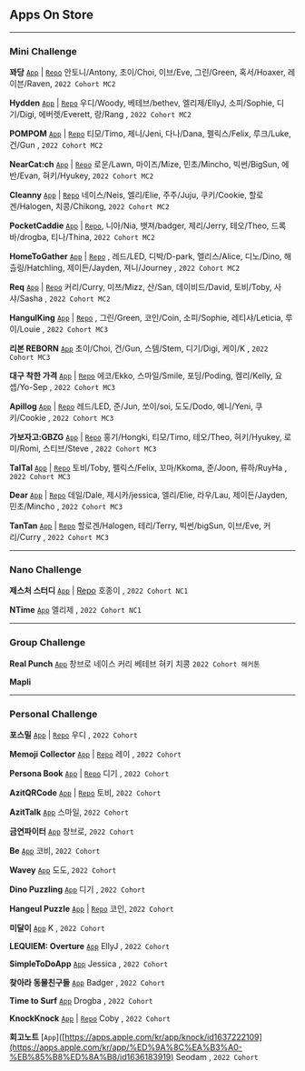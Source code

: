 ## Apps On Store
****
### Mini Challenge

**꽈당** [```App```](https://apps.apple.com/app/%EA%BD%88%EB%8B%B9/id1631873898)  | [```Repo```](https://github.com/DeveloperAcademy-POSTECH/MC2-Team5-Ggwadang) 안토니/Antony, 초이/Choi, 이브/Eve, 그린/Green, 혹서/Hoaxer, 레이븐/Raven, `2022 Cohort MC2`

**Hydden** [```App```](https://apps.apple.com/kr/app/hydden/id1629910842) | [```Repo```](https://github.com/DeveloperAcademy-POSTECH/MC2-Team1-HwasungCompany) 우디/Woody, 베테브/bethev, 엘리제/EllyJ, 소피/Sophie, 디기/Digi, 에버렛/Everett, 랑/Rang , `2022 Cohort MC2`

**POMPOM** [```App```](https://apps.apple.com/kr/app/pompom-%EB%82%B4%EC%9D%BC-%EB%AD%90-%EC%9E%85%EA%B3%A0%EC%99%80/id1630650939) | [```Repo```](https://github.com/DeveloperAcademy-POSTECH/MC2-Team4-POMPOM) 티모/Timo, 제니/Jeni, 다나/Dana, 펠릭스/Felix, 루크/Luke, 건/Gun , `2022 Cohort MC2`

**NearCat:ch** [```App```](https://apps.apple.com/kr/app/nearcat-ch/id1630219872) | [```Repo```](https://github.com/DeveloperAcademy-POSTECH/MC2-Team13-NearCatch) 로운/Lawn, 마이즈/Mize, 민초/Mincho, 빅썬/BigSun, 에반/Evan, 혀키/Hyukey, `2022 Cohort MC2`

**Cleanny** [```App```](https://apps.apple.com/kr/app/cleanny/id1630640491) | [```Repo```](https://github.com/DeveloperAcademy-POSTECH/MC2-Team15-Cleanny) 네이스/Neis, 엘리/Elie, 주주/Juju, 쿠키/Cookie, 할로겐/Halogen, 치콩/Chikong, `2022 Cohort MC2`

**PocketCaddie** [```App```](https://apps.apple.com/kr/app/pocketcaddie/id1630139569) | [```Repo```](https://github.com/DeveloperAcademy-POSTECH/MC2PocketCaddy), 니아/Nia, 뱃져/badger, 제리/Jerry, 테오/Theo, 드록바/drogba, 티나/Thina, `2022 Cohort MC2`

**HomeToGather** [```App```](https://apps.apple.com/kr/app/hometogather/id1628734751) | [```Repo```](https://github.com/DeveloperAcademy-POSTECH/MC2-Team2-HomeToGather) , 레드/LED, 디박/D-park, 앨리스/Alice, 디노/Dino, 해츨링/Hatchling, 제이든/Jayden, 져니/Journey , `2022 Cohort MC2`

**Req** [```App```](https://apps.apple.com/kr/app/req/id1631952369) | [```Repo```](https://github.com/DeveloperAcademy-POSTECH/MC2-Team6-BSNM) 커리/Curry, 미쯔/Mizz, 산/San, 데이비드/David, 토비/Toby, 사샤/Sasha , `2022 Cohort MC2`


**HangulKing** [```App```](https://apps.apple.com/kr/app/hangulking/id1637450662?l=en) | [```Repo```](https://github.com/DeveloperAcademy-POSTECH/MC3-Team12-HangulKing) , 그린/Green, 코인/Coin, 소피/Sophie, 레티샤/Leticia, 루이/Louie , `2022 Cohort MC3`

**리본 REBORN** [```App```](https://apps.apple.com/app/%EB%A6%AC%EB%B3%B8-reborn/id1637041855) 초이/Choi, 건/Gun, 스템/Stem, 디기/Digi, 케이/K , `2022 Cohort MC3`

**대구 착한 가격** [```App```](https://apps.apple.com/kr/app/%EB%8C%80%EA%B5%AC-%EC%B0%A9%ED%95%9C-%EA%B0%80%EA%B2%A9/id1635261511) | [```Repo```](https://github.com/DeveloperAcademy-POSTECH/MC3-Team15-DaeguGoodPriceShop) 에코/Ekko, 스마일/Smile, 포딩/Poding, 켈리/Kelly, 요셉/Yo-Sep , `2022 Cohort MC3`

**Apillog** [```App```](https://apps.apple.com/kr/app/apillog/id1636467512) | [```Repo```](https://github.com/DeveloperAcademy-POSTECH/MC3-Team2-APilLog) 레드/LED, 준/Jun, 쏘이/soi, 도도/Dodo, 예니/Yeni, 쿠키/Cookie , `2022 Cohort MC3`

**가보자고:GBZG** [```App```](https://apps.apple.com/kr/app/%EA%B0%80%EB%B3%B4%EC%9E%90%EA%B3%A0-gbzg/id1637050690) | [```Repo```](https://github.com/DeveloperAcademy-POSTECH/MC3_TEAM1_LATER) 홍기/Hongki, 티모/Timo, 테오/Theo, 혀키/Hyukey, 로미/Romi, 스티브/Steve , `2022 Cohort MC3`

**TalTal** [```App```](https://apps.apple.com/kr/app/taltal/id1637629943?l=en) | [```Repo```](https://github.com/DeveloperAcademy-POSTECH/MC3_Team10_TalTal) 토비/Toby, 펠릭스/Felix, 꼬마/Kkoma, 준/Joon, 류하/RuyHa , `2022 Cohort MC3`

**Dear** [```App```](https://apps.apple.com/kr/app/dear/id1637404656) | [```Repo```](https://github.com/DeveloperAcademy-POSTECH/MC3-Team16-SoonDoongBoo) 데일/Dale, 제시카/jessica, 엘리/Elie, 라우/Lau, 제이든/Jayden, 민초/Mincho , `2022 Cohort MC3`

**TanTan** [```App```](https://apps.apple.com/kr/app/%ED%83%84%ED%83%84-tantan/id1637676314) | [```Repo```](https://github.com/DeveloperAcademy-POSTECH/Bingha) 할로겐/Halogen, 테리/Terry, 빅썬/bigSun, 이브/Eve, 커리/Curry , `2022 Cohort MC3`

****
### Nano Challenge

**제스처 스터디** [```App```](https://apps.apple.com/kr/app/gesture-study/id1622544534) | 
[Repo](https://github.com/HoJongPARK/Gesture-Study)
호종이 , `2022 Cohort NC1`

**NTime** [```App```](https://apps.apple.com/kr/app/ntime/id1625231450) 엘리제 , `2022 Cohort NC1`

****
### Group Challenge
**Real Punch** [```App```](https://apps.apple.com/kr/app/real-punch/id1636187292) 창브로 네이스 커리 베테브 혀키 치콩 `2022 Cohort 해커톤`

**Mapli** 

****
### Personal Challenge

**포스밀** [```App```](https://apps.apple.com/kr/app/%ED%8F%AC%EC%8A%A4%EB%B0%80/id1622795136) | 
[```Repo```](https://github.com/insub4067/POSMeal-POSTECH-Cafeteria-Menu-Widget-App-)
우디 , `2022 Cohort`

**Memoji Collector** [```App```](https://apps.apple.com/kr/app/id1624912168) | 
[```Repo```](https://github.com/moonjs0113/MemojiCollector)
레이 , `2022 Cohort`

**Persona Book** [```App```](https://apps.apple.com/us/app/페르소나-북/id1625439426) |
[```Repo```](https://github.com/pagh2322/personality_memo_book)
디기 , `2022 Cohort`

**AzitQRCode** [```App```](https://apps.apple.com/kr/app/azitqrcode/id1625920012) | [```Repo```](https://github.com/DeveloperAcademy-POSTECH/AzitQRCode) 토비, `2022 Cohort`

**AzitTalk** [```App```](https://apps.apple.com/kr/app/azittalk/id1624679655) 스마일, `2022 Cohort`

**금연파이터** [```App```](https://apps.apple.com/kr/app/금연파이터/id1625868653) 창브로, `2022 Cohort`

**Be** [```App```](https://apps.apple.com/kr/app/be/id1622128837) 코비, `2022 Cohort`

**Wavey** [```App```](https://apps.apple.com/kr/app/wavey/id1625809848) 도도, `2022 Cohort`

**Dino Puzzling** [```App```](https://apps.apple.com/kr/app/dino-puzzling/id1626649817) 디기 , `2022 Cohort`

**Hangeul Puzzle** [```App```](https://apps.apple.com/kr/app/hangeul-puzzle/id1634394239?l=en) | [```Repo```](https://github.com/Juhwa-Lee1023/Hangeul) 코인, `2022 Cohort`

**미달이** [```App```](https://apps.apple.com/kr/app/%EB%AF%B8%EB%8B%AC%EC%9D%B4/id1632200466) K , `2022 Cohort`

**LEQUIEM: Overture** [```App```](https://apps.apple.com/kr/app/lequiem-overture/id1632011782)  EllyJ , `2022 Cohort`

**SimpleToDoApp** [```App```](https://apps.apple.com/kr/app/simpletodoapp/id1636902613) Jessica , `2022 Cohort`

**찾아라 동물친구들** [```App```](https://apps.apple.com/app/%EC%B0%BE%EC%95%84%EB%9D%BC-%EB%8F%99%EB%AC%BC-%EC%B9%9C%EA%B5%AC%EB%93%A4/id1637035482) Badger , `2022 Cohort`

**Time to Surf** [```App```](https://apps.apple.com/kr/app/time-to-surf/id1636290938) Drogba , `2022 Cohort`

**KnockKnock** [```App```](https://apps.apple.com/kr/app/knock/id1637222109) | [```Repo```](https://github.com/coby5502/KnockKnock.git) Coby , `2022 Cohort`

**회고노트** [```App```]([https://apps.apple.com/kr/app/knock/id1637222109](https://apps.apple.com/kr/app/%ED%9A%8C%EA%B3%A0-%EB%85%B8%ED%8A%B8/id1636183919) Seodam , `2022 Cohort`



